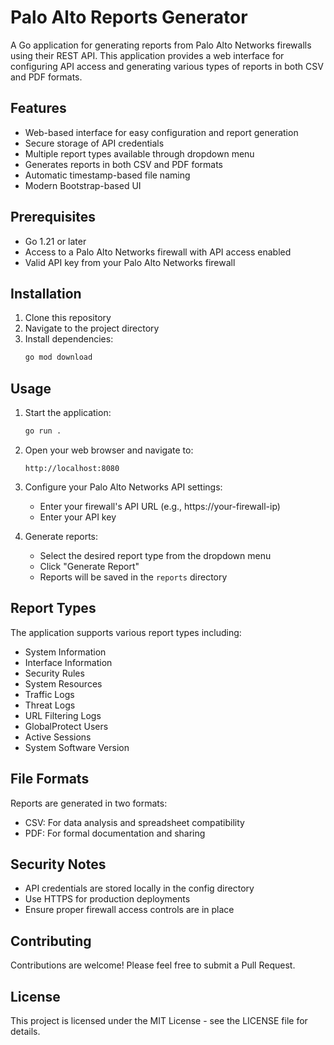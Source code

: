 # Palo Alto Reports Generator

A Go application for generating reports from Palo Alto Networks firewalls using their REST API. This application provides a web interface for configuring API access and generating various types of reports in both CSV and PDF formats.

## Features

- Web-based interface for easy configuration and report generation
- Secure storage of API credentials
- Multiple report types available through dropdown menu
- Generates reports in both CSV and PDF formats
- Automatic timestamp-based file naming
- Modern Bootstrap-based UI

## Prerequisites

- Go 1.21 or later
- Access to a Palo Alto Networks firewall with API access enabled
- Valid API key from your Palo Alto Networks firewall

## Installation

1. Clone this repository
2. Navigate to the project directory
3. Install dependencies:
   ```bash
   go mod download
   ```

## Usage

1. Start the application:
   ```bash
   go run .
   ```

2. Open your web browser and navigate to:
   ```
   http://localhost:8080
   ```

3. Configure your Palo Alto Networks API settings:
   - Enter your firewall's API URL (e.g., https://your-firewall-ip)
   - Enter your API key

4. Generate reports:
   - Select the desired report type from the dropdown menu
   - Click "Generate Report"
   - Reports will be saved in the `reports` directory

## Report Types

The application supports various report types including:
- System Information
- Interface Information
- Security Rules
- System Resources
- Traffic Logs
- Threat Logs
- URL Filtering Logs
- GlobalProtect Users
- Active Sessions
- System Software Version

## File Formats

Reports are generated in two formats:
- CSV: For data analysis and spreadsheet compatibility
- PDF: For formal documentation and sharing

## Security Notes

- API credentials are stored locally in the config directory
- Use HTTPS for production deployments
- Ensure proper firewall access controls are in place

## Contributing

Contributions are welcome! Please feel free to submit a Pull Request.

## License

This project is licensed under the MIT License - see the LICENSE file for details. 